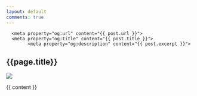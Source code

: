 ```yaml
---
layout: default
comments: true
---
```

      <meta property="og:url" content="{{ post.url }}">
      <meta property="og:title" content="{{ post.title }}">
            <meta property="og:description" content="{{ post.excerpt }}">
<h2 class="content">{{page.title}}</h2>
<img src="{{ page.image }}" />
 
{{ content }}
<div class="clearfix">
	  <div id="disqus_thread"></div>
    <script type="text/javascript">
        var disqus_shortname = ''; // required: replace example with your forum shortname

        /* * * DON'T EDIT BELOW THIS LINE * * */
        (function() {
            var dsq = document.createElement('script'); dsq.type = 'text/javascript'; dsq.async = true;
            dsq.src = '//' + disqus_shortname + '.disqus.com/embed.js';
            (document.getElementsByTagName('head')[0] || document.getElementsByTagName('body')[0]).appendChild(dsq);
        })();
    </script>
</div>